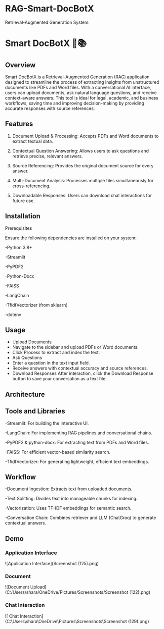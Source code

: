 # RAG-Smart-DocBotX
 Retrieval-Augmented Generation System
# Smart DocBotX 🤖📚
## Overview
Smart DocBotX is a Retrieval-Augmented Generation (RAG) application designed to streamline the process of extracting insights from unstructured documents like PDFs and Word files. With a conversational AI interface, users can upload documents, ask natural language questions, and receive context-aware answers. This tool is ideal for legal, academic, and business workflows, saving time and improving decision-making by providing accurate responses with source references.

## Features
1. Document Upload & Processing: Accepts PDFs and Word documents to extract textual data.

2. Contextual Question Answering: Allows users to ask questions and retrieve precise, relevant answers.

3. Source Referencing: Provides the original document source for every answer.

4. Multi-Document Analysis: Processes multiple files simultaneously for cross-referencing.

5. Downloadable Responses: Users can download chat interactions for future use.


## Installation
Prerequisites

Ensure the following dependencies are installed on your system:

-Python 3.8+

-Streamlit

-PyPDF2

-Python-Docx

-FAISS

-LangChain

-TfidfVectorizer (from sklearn)

-dotenv

## Usage
* Upload Documents
* Navigate to the sidebar and upload PDFs or Word documents.
* Click Process to extract and index the text.
* Ask Questions
* Enter a question in the text input field.
* Receive answers with contextual accuracy and source references.
* Download Responses
After interaction, click the Download Response button to save your conversation as a text file.

## Architecture

## Tools and Libraries

-Streamlit: For building the interactive UI.

-LangChain: For implementing RAG pipelines and conversational chains.

-PyPDF2 & python-docx: For extracting text from PDFs and Word files.

-FAISS: For efficient vector-based similarity search.

-TfidfVectorizer: For generating lightweight, efficient text embeddings.

## Workflow

-Document Ingestion: Extracts text from uploaded documents.

-Text Splitting: Divides text into manageable chunks for indexing.

-Vectorization: Uses TF-IDF embeddings for semantic search.

-Conversation Chain: Combines retriever and LLM (ChatGroq) to generate contextual answers.



## Demo

### Application Interface
![Application Interface](Screenshot (125).png)

### Document
![Document Upload](C:/Users/shara/OneDrive/Pictures/Screenshots/Screenshot (122).png)

### Chat Interaction
![ Chat Interaction](C:\Users\shara\OneDrive\Pictures\Screenshots\Screenshot (129).png)

